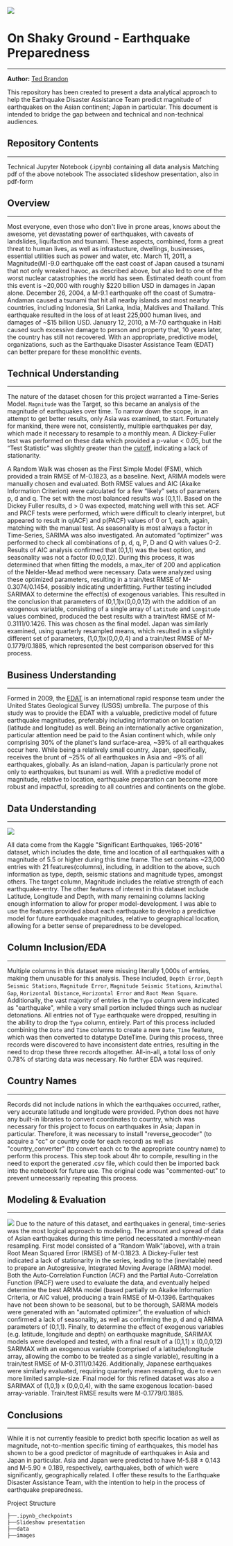 ![](./images/JN_header.jpg)

# On Shaky Ground - Earthquake Preparedness
---
**Author:** [Ted Brandon](https://github.com/theobigdog)

This repository has been created to present a data analytical approach to help the Earthquake Disaster Assistance Team predict magnitude of earthquakes on the Asian continent; Japan in particular.  This document is intended to bridge the gap between and technical and non-technical audiences.

## Repository Contents
---
Technical Jupyter Notebook (.ipynb) containing all data analysis
Matching pdf of the above notebook
The associated slideshow presentation, also in pdf-form

## Overview
---
Most everyone, even those who don't live in prone areas, knows about the awesome, yet devastating power of earthquakes, with caveats of landslides, liquifaction and tsunami. These aspects, combined, form a great threat to human lives, as well as infrastucture, dwellings, businesses, essential utilities such as power and water, etc.  March 11, 2011, a Magnitude(M)-9.0 earthquake off the east coast of Japan caused a tsunami that not only wreaked havoc, as described above, but also led to one of the worst nuclear catastrophies the world has seen. Estimated death count from this event is ~20,000 with roughly \$220 billion USD in damages in Japan alone.  December 26, 2004, a M-9.1 earthquake off the coast of Sumatra-Andaman caused a tsunami that hit all nearby islands and most nearby countries, including Indonesia, Sri Lanka, India, Maldives and Thailand. This earthquake resulted in the loss of at least 225,000 human lives, and damages of ~\$15 billion USD.  January 12, 2010, a M-7.0 earthquake in Haiti caused such excessive damage to person and property that, 10 years later, the country has still not recovered.  With an appropriate, predictive model, organizations, such as the Earthquake Disaster Assistance Team (EDAT) can better prepare for these monolithic events.

## Technical Understanding
---
The nature of the dataset chosen for this project warranted a Time-Series Model.  `Magnitude` was the Target, so this became an analysis of the magnitude of earthquakes over time.  To narrow down the scope, in an attempt to get better results, only Asia was examined, to start.  Fortunately for mankind, there were not, consistently, multiple earthquakes per day, which made it necessary to resample to a monthly mean.  A Dickey-Fuller test was performed on these data which provided a p-value < 0.05, but the “Test Statistic” was slightly greater than the [cutoff](https://en.wikipedia.org/wiki/Dickey%E2%80%93Fuller_test_for_stationarity), indicating a lack of stationarity.

A Random Walk was chosen as the First Simple Model (FSM), which provided a train RMSE of M-0.1823, as a baseline.  Next, ARIMA models were manually chosen and evaluated.  Both RMSE values and AIC (Akaike Information Criterion) were calculated for a few “likely” sets of parameters p, d and q.  The set with the most balanced results was (0,1,1).  Based on the Dickey Fuller results, d > 0 was expected, matching well with this set.  ACF and PACF tests were performed, which were difficult to clearly interpret, but appeared to result in q(ACF) and p(PACF) values of 0 or 1, each, again, matching with the manual test.  As seasonality is most always a factor in Time-Series, SARIMA was also investigated.  An automated “optimizer” was performed to check all combinations of p, d, q, P, D and Q with values 0-2.  Results of AIC analysis confirmed that (0,1,1) was the best option, and seasonality was not a factor (0,0,0,12).  During this process, it was determined that when fitting the models, a max_iter of 200 and application of the Nelder-Mead method were necessary.  Data were analyzed using these optimized parameters, resulting in a train/test RMSE of M-0.3074/0.1454, possibly indicating underfitting.  Further testing included SARIMAX to determine the effect(s) of exogenous variables.  This resulted in the conclusion that parameters of (0,1,1)x(0,0,0,12) with the addition of an exogenous variable, consisting of a single array of `Latitude` and `Longitude` values combined, produced the best results with a train/test RMSE of M-0.3111/0.1426.  This was chosen as the final model.  Japan was similarly examined, using quarterly resampled means, which resulted in a slightly different set of parameters, (1,0,1)x(0,0,0,4) and a train/test RMSE of M-0.1779/0.1885, which represented the best comparison observed for this process.

## Business Understanding
---
Formed in 2009, the [EDAT](https://www.usgs.gov/natural-hazards/earthquake-hazards/earthquake-disaster-assistance-team-edat) is an international rapid response team under the United States Geological Survey (USGS) umbrella.  The purpose of this study was to provide the EDAT with a valuable, predictive model of future earthquake magnitudes, preferably including information on location (latitude and longitude) as well.  Being an internationally active organization, particular attention need be paid to the Asian continent which, while only comprising 30% of the planet's land surface-area, ~39% of all earthquakes occur here.  While being a relatively small country, Japan, specifically, receives the brunt of ~25% of all earthquakes in Asia and ~9% of all earthquakes, globally.  As an island-nation, Japan is particularly prone not only to earthquakes, but tsunami as well.  With a predictive model of magnitude, relative to location, earthquake preparation can become more robust and impactful, spreading to all countries and continents on the globe.


## Data Understanding
---
![](./images/gradient_map_overlaid_white_legend.png)

All data come from the Kaggle "Significant Earthquakes, 1965-2016" dataset, which includes the date, time and location of all earthquakes with a magnitude of 5.5 or higher during this time frame. The set contains ~23,000 entries with 21 features(columns), including, in addition to the above, such information as type, depth, seismic stations and magnitude types, amongst others. The target column, Magnitude includes the relative strength of each earthquake-entry. The other features of interest in this dataset include Latitude, Longitude and Depth, with many remaining columns lacking enough information to allow for proper model-development. I was able to use the features provided about each earthquake to develop a predictive model for future earthquake magnitudes, relative to geographical location, allowing for a better sense of preparedness to be developed.

## Column Inclusion/EDA
---
Multiple columns in this dataset were missing literally 1,000s of entries, making them unusable for this analysis.  These included, `Depth Error`, `Depth Seismic Stations`, `Magnitude Error`, `Magnitude Seismic Stations`, `Azimuthal Gap`, `Horizontal Distance`, `Horizontal Error` and `Root Mean Square`.  Additionally, the vast majority of entries in the `Type` column were indicated as "earthquake", while a very small portion included things such as nuclear detonations.  All entries not of `Type` earthquake were dropped, resulting in the ability to drop the `Type` column, entirely.  Part of this process included combining the `Date` and `Time` columns to create a new `Date_Time` feature, which was then converted to datatype DateTime.  During this process, three records were discovered to have inconsistent date entries, resulting in the need to drop these three records altogether.  All-in-all, a total loss of only 0.78% of starting data was necessary.  No further EDA was required.

## Country Names
---
Records did not include nations in which the earthquakes occurred, rather, very accurate latitude and longitude were provided.  Python does not have any built-in libraries to convert coordinates to country, which was necessary for this project to focus on earthquakes in Asia; Japan in particular.  Therefore, it was necessary to install "reverse_geocoder" (to acquire a "cc" or country code for each record) as well as "country_converter" (to convert each cc to the appropriate country name) to perform this process.  This step took about 4hr to compile, resulting in the need to export the generated .csv file, which could then be imported back into the notebook for future use.  The original code was "commented-out" to prevent unnecessarily repeating this process.

## Modeling & Evaluation
---
![](./images/random_walk.png)
Due to the nature of this dataset, and earthquakes in general, time-series was the most logical approach to modeling.  The amount and spread of data of Asian earthquakes during this time period necessitated a monthly-mean resampling.  First model consisted of a "Random Walk"(above), with a train Root Mean Squared Error (RMSE) of M-0.1823.  A Dickey-Fuller test indicated a lack of stationarity in the series, leading to the (inevitable) need to prepare an Autogressive, Integrated Moving Average (ARIMA) model.  Both the Auto-Correlation Function (ACF) and the Partial Auto-Correlation Function (PACF) were used to evaluate the data, and eventually helped determine the best ARIMA model (based partially on Akaike Information Criteria, or AIC value), producing a train RMSE of M-0.1396.  Earthquakes have not been shown to be seasonal, but to be thorough, SARIMA models were generated with an "automated optimizer", the evaluation of which confirmed a lack of seasonality, as well as confirming the p, d and q ARIMA parameters of (0,1,1).  Finally, to determine the effect of exogenous variables (e.g. latitude, longitude and depth) on earthquake magnitude, SARIMAX models were developed and tested, with a final result of a (0,1,1) x (0,0,0,12) SARIMAX with an exogenous variable (comprised of a latitude/longitude array, allowing the combo to be treated as a single variable), resulting in a train/test RMSE of M-0.3111/0.1426.  Additionally, Japanese earthquakes were similarly evaluated, requiring quarterly mean resampling, due to even more limited sample-size.  Final model for this refined dataset was also a SARIMAX of (1,0,1) x (0,0,0,4), with the same exogenous location-based array-variable.  Train/test RMSE results were M-0.1779/0.1885.

## Conclusions
---
While it is not currently feasible to predict both specific location as well as magnitude, not-to-mention specific timing of earthquakes, this model has shown to be a good predictor of magnitude of earthquakes in Asia and Japan in particular.  Asia and Japan were predicted to have M-5.88 ± 0.143 and M-5.90 ± 0.189, respectively, earthquakes, both of which were significantly, geographically related.  I offer these results to the Earthquake Disaster Assistance Team, with the intention to help in the process of earthquake preparedness.


Project Structure
```bash
├──.ipynb_checkpoints
├──Slideshow presentation
├──data
├──images
```
